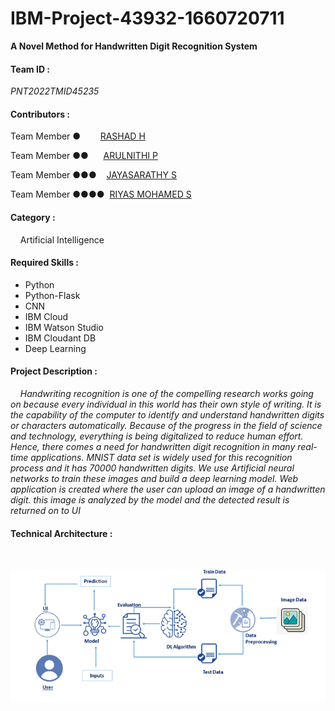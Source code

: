 # IBM-Project-43932-1660720711

**A Novel Method for Handwritten Digit Recognition System**

#### Team ID : 
*PNT2022TMID45235*

#### Contributors : 
Team Member ●    &nbsp;&nbsp;&nbsp;&nbsp;&nbsp;&nbsp; [RASHAD H](https://github.com/rashad-it19)

Team Member ●●   &nbsp;&nbsp;&nbsp;&nbsp;&nbsp;[ARULNITHI P](#)

Team Member ●●●   &nbsp;&nbsp;&nbsp;[JAYASARATHY S](https://github.com/jayasarathy-it19)

Team Member ●●●●  &nbsp;[RIYAS MOHAMED S]()


#### Category :
&nbsp;&nbsp;&nbsp;&nbsp;Artificial Intelligence

#### Required Skills :
- Python
- Python-Flask
- CNN
- IBM Cloud
- IBM Watson Studio
- IBM Cloudant DB
- Deep Learning

#### Project Description :
*&nbsp;&nbsp;&nbsp;&nbsp;Handwriting recognition is one of the compelling research works going on because every individual in this world has their own style of writing. It is the capability of the computer to identify and understand handwritten digits or characters automatically. Because of the progress in the field of science and technology, everything is being digitalized to reduce human effort. Hence, there comes a need for handwritten digit recognition in many real-time applications. MNIST data set is widely used for this recognition process and it has 70000 handwritten digits. We use Artificial neural networks to train these images and build a deep learning model. Web application is created where the user can upload an image of a handwritten digit. this image is analyzed by the model and the detected result is returned on to UI*

#### Technical Architecture :
<br>

![IMG](https://github.com/IBM-EPBL/IBM-Project-43932-1660720711/blob/main/Project%20Design%20%26%20Planning/dw.png)
